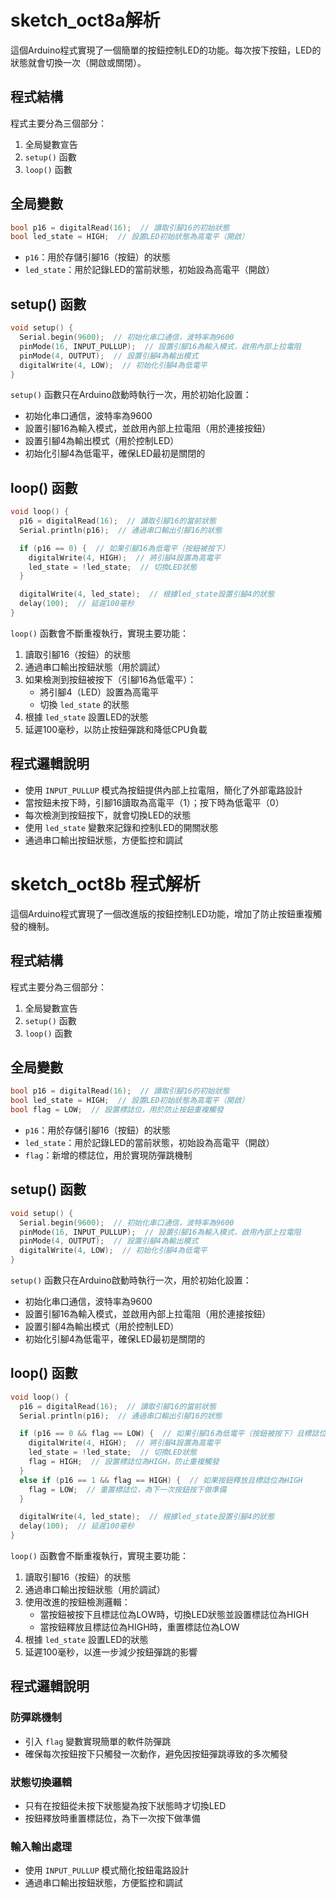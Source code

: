 

# sketch_oct8a解析

這個Arduino程式實現了一個簡單的按鈕控制LED的功能。每次按下按鈕，LED的狀態就會切換一次（開啟或關閉）。

## 程式結構

程式主要分為三個部分：
1. 全局變數宣告
2. `setup()` 函數
3. `loop()` 函數

## 全局變數

```cpp
bool p16 = digitalRead(16);  // 讀取引腳16的初始狀態
bool led_state = HIGH;  // 設置LED初始狀態為高電平（開啟）
```

- `p16`：用於存儲引腳16（按鈕）的狀態
- `led_state`：用於記錄LED的當前狀態，初始設為高電平（開啟）

## setup() 函數

```cpp
void setup() {
  Serial.begin(9600);  // 初始化串口通信，波特率為9600
  pinMode(16, INPUT_PULLUP);  // 設置引腳16為輸入模式，啟用內部上拉電阻
  pinMode(4, OUTPUT);  // 設置引腳4為輸出模式
  digitalWrite(4, LOW);  // 初始化引腳4為低電平
}
```

`setup()` 函數只在Arduino啟動時執行一次，用於初始化設置：

- 初始化串口通信，波特率為9600
- 設置引腳16為輸入模式，並啟用內部上拉電阻（用於連接按鈕）
- 設置引腳4為輸出模式（用於控制LED）
- 初始化引腳4為低電平，確保LED最初是關閉的

## loop() 函數

```cpp
void loop() {
  p16 = digitalRead(16);  // 讀取引腳16的當前狀態
  Serial.println(p16);  // 通過串口輸出引腳16的狀態

  if (p16 == 0) {  // 如果引腳16為低電平（按鈕被按下）
    digitalWrite(4, HIGH);  // 將引腳4設置為高電平
    led_state = !led_state;  // 切換LED狀態
  }

  digitalWrite(4, led_state);  // 根據led_state設置引腳4的狀態
  delay(100);  // 延遲100毫秒
}
```

`loop()` 函數會不斷重複執行，實現主要功能：

1. 讀取引腳16（按鈕）的狀態
2. 通過串口輸出按鈕狀態（用於調試）
3. 如果檢測到按鈕被按下（引腳16為低電平）：
   - 將引腳4（LED）設置為高電平
   - 切換 `led_state` 的狀態
4. 根據 `led_state` 設置LED的狀態
5. 延遲100毫秒，以防止按鈕彈跳和降低CPU負載

## 程式邏輯說明

- 使用 `INPUT_PULLUP` 模式為按鈕提供內部上拉電阻，簡化了外部電路設計
- 當按鈕未按下時，引腳16讀取為高電平（1）；按下時為低電平（0）
- 每次檢測到按鈕按下，就會切換LED的狀態
- 使用 `led_state` 變數來記錄和控制LED的開關狀態
- 通過串口輸出按鈕狀態，方便監控和調試





# sketch_oct8b 程式解析

這個Arduino程式實現了一個改進版的按鈕控制LED功能，增加了防止按鈕重複觸發的機制。

## 程式結構

程式主要分為三個部分：
1. 全局變數宣告
2. `setup()` 函數
3. `loop()` 函數

## 全局變數

```cpp
bool p16 = digitalRead(16);  // 讀取引腳16的初始狀態
bool led_state = HIGH;  // 設置LED初始狀態為高電平（開啟）
bool flag = LOW;  // 設置標誌位，用於防止按鈕重複觸發
```

- `p16`：用於存儲引腳16（按鈕）的狀態
- `led_state`：用於記錄LED的當前狀態，初始設為高電平（開啟）
- `flag`：新增的標誌位，用於實現防彈跳機制

## setup() 函數

```cpp
void setup() {
  Serial.begin(9600);  // 初始化串口通信，波特率為9600
  pinMode(16, INPUT_PULLUP);  // 設置引腳16為輸入模式，啟用內部上拉電阻
  pinMode(4, OUTPUT);  // 設置引腳4為輸出模式
  digitalWrite(4, LOW);  // 初始化引腳4為低電平
}
```

`setup()` 函數只在Arduino啟動時執行一次，用於初始化設置：

- 初始化串口通信，波特率為9600
- 設置引腳16為輸入模式，並啟用內部上拉電阻（用於連接按鈕）
- 設置引腳4為輸出模式（用於控制LED）
- 初始化引腳4為低電平，確保LED最初是關閉的

## loop() 函數

```cpp
void loop() {
  p16 = digitalRead(16);  // 讀取引腳16的當前狀態
  Serial.println(p16);  // 通過串口輸出引腳16的狀態

  if (p16 == 0 && flag == LOW) {  // 如果引腳16為低電平（按鈕被按下）且標誌位為LOW
    digitalWrite(4, HIGH);  // 將引腳4設置為高電平
    led_state = !led_state;  // 切換LED狀態
    flag = HIGH;  // 設置標誌位為HIGH，防止重複觸發
  }
  else if (p16 == 1 && flag == HIGH) {  // 如果按鈕釋放且標誌位為HIGH
    flag = LOW;  // 重置標誌位，為下一次按鈕按下做準備
  }

  digitalWrite(4, led_state);  // 根據led_state設置引腳4的狀態
  delay(100);  // 延遲100毫秒
}
```

`loop()` 函數會不斷重複執行，實現主要功能：

1. 讀取引腳16（按鈕）的狀態
2. 通過串口輸出按鈕狀態（用於調試）
3. 使用改進的按鈕檢測邏輯：
   - 當按鈕被按下且標誌位為LOW時，切換LED狀態並設置標誌位為HIGH
   - 當按鈕釋放且標誌位為HIGH時，重置標誌位為LOW
4. 根據 `led_state` 設置LED的狀態
5. 延遲100毫秒，以進一步減少按鈕彈跳的影響

## 程式邏輯說明

### 防彈跳機制
- 引入 `flag` 變數實現簡單的軟件防彈跳
- 確保每次按鈕按下只觸發一次動作，避免因按鈕彈跳導致的多次觸發

### 狀態切換邏輯
- 只有在按鈕從未按下狀態變為按下狀態時才切換LED
- 按鈕釋放時重置標誌位，為下一次按下做準備

### 輸入輸出處理
- 使用 `INPUT_PULLUP` 模式簡化按鈕電路設計
- 通過串口輸出按鈕狀態，方便監控和調試

